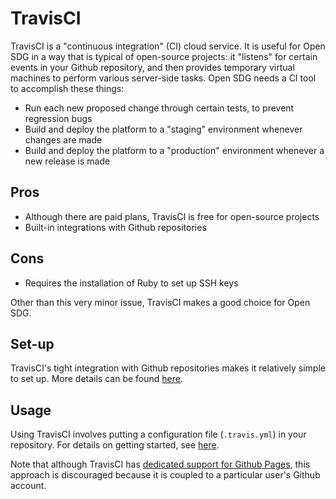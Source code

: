 # TravisCI

TravisCI is a "continuous integration" (CI) cloud service. It is useful for Open SDG in a way that is typical of open-source projects: it "listens" for certain events in your Github repository, and then provides temporary virtual machines to perform various server-side tasks. Open SDG needs a CI tool to accomplish these things:

* Run each new proposed change through certain tests, to prevent regression bugs
* Build and deploy the platform to a "staging" environment whenever changes are made
* Build and deploy the platform to a "production" environment whenever a new release is made

## Pros

* Although there are paid plans, TravisCI is free for open-source projects
* Built-in integrations with Github repositories

## Cons

* Requires the installation of Ruby to set up SSH keys

Other than this very minor issue, TravisCI makes a good choice for Open SDG.

## Set-up

TravisCI's tight integration with Github repositories makes it relatively simple to set up. More details can be found [here](https://docs.travis-ci.com/user/tutorial/).

## Usage

Using TravisCI involves putting a configuration file (`.travis.yml`) in your repository. For details on getting started, see [here](https://docs.travis-ci.com/).

Note that although TravisCI has [dedicated support for Github Pages](https://docs.travis-ci.com/user/deployment/pages/), this approach is discouraged because it is coupled to a particular user's Github account.
